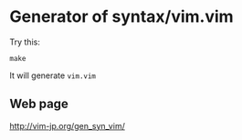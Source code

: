 # Generator of syntax/vim.vim

Try this:

    make

It will generate `vim.vim`

## Web page

<http://vim-jp.org/gen_syn_vim/>
